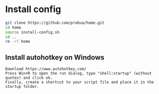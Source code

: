 # Install config
```bash
git clone https://github.com/probua/home.git
cd home
source install-config.sh
cd ..
rm -rf home
```

## Install autohotkey on Windows
```
Download https://www.autohotkey.com/
Press Win+R to open the run dialog, type "shell:startup" (without quotes) and click ok.
Finally, create a shortcut to your script file and place it in the startup folder.
```